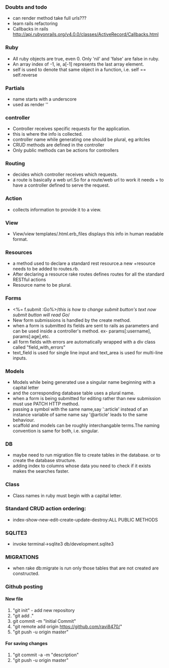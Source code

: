 ### Doubts and todo
+ can render method take full urls???  
+ learn rails refactoring
+ Callbacks in rails http://api.rubyonrails.org/v4.0.0/classes/ActiveRecord/Callbacks.html

### Ruby
+ All ruby objects are true, even 0. Only 'nil' and 'false' are false in ruby.
+ An array index of -1, ie, a[-1] represents the last array element.
+ self is used to denote that same object in a function, i.e. self == self.reverse

### Partials
+ name starts with a underscore
+ used as render '<location of partial file>'
### controller
+ Controller receives specific requests for the application.  
+ this is where the info is collected.  
+ controller name while generating one should be plural, eg aritcles  
+ CRUD methods are defined in the controller  
+ Only public methods can be actions for controllers  

### Routing
+ decides which controller receives which requests.
+ a route is basically a web url.So for a route/web url to work it needs + to have a controller defined to serve the request.  

### Action
+ collects information to provide it to a view.    

### View
+ View/view templates/.html.erb_files displays this info in human readable format.    

### Resources
+ a method used to declare a standard rest resource.a new +resource needs to be added to routes.rb.
+ After declaring a resource rake routes defines routes for all the standard RESTful actions
+ Resource name to be plural.   

### Forms
+ <%= f.submit :Go%>/*this is how to change submit button's text now submit button will read Go*/
+ New form submissions is handled by the create method.
+ when a form is submitted its fields are sent to rails as parameters and can be used inside a controller's method.
ex- params[:username], params[:age],etc.
+ all form fields with errors are automatically wrapped with a div class called "field_with_errors"
+ text_field is used for single line input and text_area is used for multi-line inputs.     

### Models
+ Models while being generated use a singular name beginning with a capital letter
+ and the corresponding database table uses a plural name.
+ when a form is being submitted for editing rather than new submission must use PATCH HTTP method.
+ passing a symbol with the same name,say ':article' instead of an instance variable of same name say '@article' leads to the same behaviour.
+ scaffold and models can be roughly interchangable terms.The naming convention is same for both, i.e. singular.

### DB
+ maybe need to run migration file to create tables in the database. or to create the database structure.
+ adding index to columns whose data you need to check if it exists makes the searches faster.   

### Class
+ Class names in ruby must begin with a capital letter.    

### Standard CRUD action ordering:
+ index-show-new-edit-create-update-destroy:ALL PUBLIC METHODS

### SQLITE3
+ invoke terminal->sqlite3 db/development.sqlite3

### MIGRATIONS
+ when rake db:migrate is run only those tables that are not created are constructed.

### Github posting

#### New file
1. "git init" - add new repository  
2. "git add ."  
3. git commit -m "Initial Commit"
4. "git remote add origin https://github.com/ravi8470/<filename>"
5. "git push -u origin master"  

#### For saving changes
1. "git commit -a -m "description"
2. "git push -u origin master"
